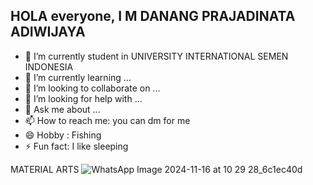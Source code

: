 ## HOLA everyone, I M DANANG PRAJADINATA ADIWIJAYA
- 🔭 I’m currently student in UNIVERSITY INTERNATIONAL SEMEN INDONESIA
- 🌱 I’m currently learning ...
- 👯 I’m looking to collaborate on ...
- 🤔 I’m looking for help with ...
- 💬 Ask me about ...
- 📫 How to reach me: you can dm for me
- 😄 Hobby : Fishing
- ⚡ Fun fact: I like sleeping

MATERIAL ARTS
![WhatsApp Image 2024-11-16 at 10 29 28_6c1ec40d](https://github.com/user-attachments/assets/860e5b6e-fb70-4135-b28b-04aa83e95933)
